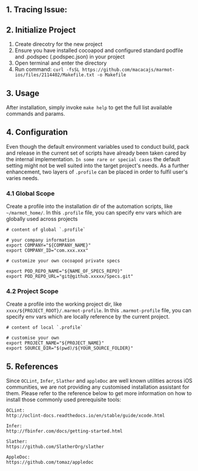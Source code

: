 ## 1. Tracing Issue:

## 2. Initialize Project
1. Create direcotry for the new project
2. Ensure you have installed cocoapod and configured standard podfile and .podspec (.podspec.json) in your project
3. Open terminal and enter the directory
4. Run command:
   `curl -fsSL https://github.com/macacajs/marmot-ios/files/2114402/Makefile.txt -o Makefile`

## 3. Usage
After installation, simply invoke `make help` to get the full list available commands and params.

## 4. Configuration
Even though the default environment variables used to conduct build, pack and release in the current set of scripts have already been taken cared by the internal implementation. `In some rare or special cases` the default setting might not be well suited into the target project's needs. As a further enhancement, two layers of `.profile` can be placed in order to fulfil user's varies needs.

### 4.1 Global Scope
Create a profile into the installation dir of the automation scripts, like `~/marmot_home/`. In this `.profile` file, you can specify env vars which are globally used across projects

```
# content of global `.profile`

# your company information
export COMPANY="${COMPANY_NAME}"
export COMPANY_ID="com.xxx.xxx"

# customize your own cocoapod private specs

export POD_REPO_NAME="${NAME_OF_SPECS_REPO}"
export POD_REPO_URL="git@github.xxxxx/Specs.git"

```

### 4.2 Project Scope
Create a profile into the working project dir, like `xxxx/${PROJECT_ROOT}/.marmot-profile`. In this `.marmot-profile` file, you can specify env vars which are locally reference by the current project.

```
# content of local `.profile`

# customise your own
export PROJECT_NAME="${PROJECT_NAME}"
export SOURCE_DIR="$(pwd)/${YOUR_SOURCE_FOLDER}"

```

## 5. References
Since `OCLint`, `Infer`, `Slather` and `appleDoc` are well known utilities across iOS communities, we are not providing any customised installation assistant for them. Please refer to the reference below to get more information on how to install those commonly used prerequisite tools:

```
OCLint:
http://oclint-docs.readthedocs.io/en/stable/guide/xcode.html

Infer:
http://fbinfer.com/docs/getting-started.html

Slather:
https://github.com/SlatherOrg/slather

AppleDoc:
https://github.com/tomaz/appledoc

```
